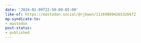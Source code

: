 ```yaml
---
date: '2024-01-09T22:50:00-05:00'
like-of: https://mastodon.social/@rjkwon/111698894265326672
mp-syndicate-to:
- mastodon
post-status:
- published
---
```

